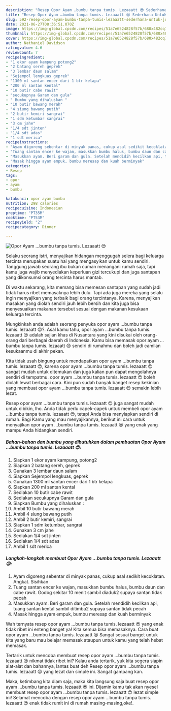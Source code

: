 ```yaml
---
description: "Resep Opor Ayam …bumbu tanpa tumis. Lezaaatt 😍 Sederhana Untuk Jualan"
title: "Resep Opor Ayam …bumbu tanpa tumis. Lezaaatt 😍 Sederhana Untuk Jualan"
slug: 592-resep-opor-ayam-bumbu-tanpa-tumis-lezaaatt-sederhana-untuk-jualan
date: 2021-06-27T08:36:51.070Z
image: https://img-global.cpcdn.com/recipes/51a7e6524828f57b/680x482cq70/opor-ayam-…bumbu-tanpa-tumis-lezaaatt-😍-foto-resep-utama.jpg
thumbnail: https://img-global.cpcdn.com/recipes/51a7e6524828f57b/680x482cq70/opor-ayam-…bumbu-tanpa-tumis-lezaaatt-😍-foto-resep-utama.jpg
cover: https://img-global.cpcdn.com/recipes/51a7e6524828f57b/680x482cq70/opor-ayam-…bumbu-tanpa-tumis-lezaaatt-😍-foto-resep-utama.jpg
author: Nathaniel Davidson
ratingvalue: 4.6
reviewcount: 7
recipeingredient:
- "1 ekor ayam kampung potong2"
- "2 batang sereh geprek"
- "3 lembar daun salam"
- "Sejempol lengkuas geprek"
- "1300 ml santan encer dari 1 btr kelapa"
- "200 ml santan kental"
- "10 butir cabe rawit"
- "secukupnya Garam dan gula"
- " Bumbu yang dihaluskan "
- "10 butir bawang merah"
- "4 siung bawang putih"
- "2 butir kemiri sangrai"
- "1 sdm ketumbar sangrai"
- "3 cm jahe"
- "1/4 sdt jinten"
- "1/4 sdt adas"
- "1 sdt merica"
recipeinstructions:
- "Ayam digoreng sebentar di minyak panas, cukup asal sedikit kecoklatan. Angkat. Sisihkan"
- "Tuang santan encer ke wajan, masukkan bumbu halus, bumbu daun dan cabe rawit. Godog sekitar 10 menit sambil diaduk2 supaya santan tidak pecah"
- "Masukkan ayam. Beri garam dan gula. Setelah mendidih kecilkan api, tuang santan kental sambil ditimba2 supaya santan tidak pecah"
- "Masak hingga ayam empuk, bumbu meresap dan kuah berminyak"
categories:
- Resep
tags:
- opor
- ayam
- bumbu

katakunci: opor ayam bumbu 
nutrition: 298 calories
recipecuisine: Indonesian
preptime: "PT35M"
cooktime: "PT53M"
recipeyield: "2"
recipecategory: Dinner

---
```



![Opor Ayam …bumbu tanpa tumis. Lezaaatt 😍](https://img-global.cpcdn.com/recipes/51a7e6524828f57b/680x482cq70/opor-ayam-…bumbu-tanpa-tumis-lezaaatt-😍-foto-resep-utama.jpg)

Selaku seorang istri, menyajikan hidangan menggugah selera bagi keluarga tercinta merupakan suatu hal yang mengasyikan untuk kamu sendiri. Tanggung jawab seorang ibu bukan cuman menangani rumah saja, tapi kamu juga wajib menyediakan keperluan gizi tercukupi dan juga santapan yang dikonsumsi orang tercinta harus mantab.

Di waktu  sekarang, kita memang bisa memesan santapan yang sudah jadi tidak harus ribet memasaknya lebih dulu. Tapi ada juga mereka yang selalu ingin menyajikan yang terbaik bagi orang tercintanya. Karena, menyajikan masakan yang diolah sendiri jauh lebih bersih dan kita juga bisa menyesuaikan makanan tersebut sesuai dengan makanan kesukaan keluarga tercinta. 



Mungkinkah anda adalah seorang penyuka opor ayam …bumbu tanpa tumis. lezaaatt 😍?. Asal kamu tahu, opor ayam …bumbu tanpa tumis. lezaaatt 😍 adalah sajian khas di Nusantara yang kini disukai oleh orang-orang dari berbagai daerah di Indonesia. Kamu bisa memasak opor ayam …bumbu tanpa tumis. lezaaatt 😍 sendiri di rumahmu dan boleh jadi camilan kesukaanmu di akhir pekan.

Kita tidak usah bingung untuk mendapatkan opor ayam …bumbu tanpa tumis. lezaaatt 😍, karena opor ayam …bumbu tanpa tumis. lezaaatt 😍 sangat mudah untuk ditemukan dan juga kalian pun dapat mengolahnya sendiri di tempatmu. opor ayam …bumbu tanpa tumis. lezaaatt 😍 boleh diolah lewat berbagai cara. Kini pun sudah banyak banget resep kekinian yang membuat opor ayam …bumbu tanpa tumis. lezaaatt 😍 semakin lebih lezat.

Resep opor ayam …bumbu tanpa tumis. lezaaatt 😍 juga sangat mudah untuk dibikin, lho. Anda tidak perlu capek-capek untuk membeli opor ayam …bumbu tanpa tumis. lezaaatt 😍, tetapi Anda bisa menyiapkan sendiri di rumah. Bagi Kamu yang mau menyajikannya, berikut ini cara untuk menyajikan opor ayam …bumbu tanpa tumis. lezaaatt 😍 yang enak yang mampu Anda hidangkan sendiri.

<!--inarticleads1-->

##### Bahan-bahan dan bumbu yang dibutuhkan dalam pembuatan Opor Ayam …bumbu tanpa tumis. Lezaaatt 😍:

1. Siapkan 1 ekor ayam kampung, potong2
1. Siapkan 2 batang sereh, geprek
1. Gunakan 3 lembar daun salam
1. Siapkan Sejempol lengkuas, geprek
1. Gunakan 1300 ml santan encer dari 1 btr kelapa
1. Siapkan 200 ml santan kental
1. Sediakan 10 butir cabe rawit
1. Sediakan secukupnya Garam dan gula
1. Siapkan  Bumbu yang dihaluskan :
1. Ambil 10 butir bawang merah
1. Ambil 4 siung bawang putih
1. Ambil 2 butir kemiri, sangrai
1. Siapkan 1 sdm ketumbar, sangrai
1. Gunakan 3 cm jahe
1. Sediakan 1/4 sdt jinten
1. Sediakan 1/4 sdt adas
1. Ambil 1 sdt merica




<!--inarticleads2-->

##### Langkah-langkah membuat Opor Ayam …bumbu tanpa tumis. Lezaaatt 😍:

1. Ayam digoreng sebentar di minyak panas, cukup asal sedikit kecoklatan. Angkat. Sisihkan
1. Tuang santan encer ke wajan, masukkan bumbu halus, bumbu daun dan cabe rawit. Godog sekitar 10 menit sambil diaduk2 supaya santan tidak pecah
1. Masukkan ayam. Beri garam dan gula. Setelah mendidih kecilkan api, tuang santan kental sambil ditimba2 supaya santan tidak pecah
1. Masak hingga ayam empuk, bumbu meresap dan kuah berminyak




Wah ternyata resep opor ayam …bumbu tanpa tumis. lezaaatt 😍 yang enak tidak ribet ini enteng banget ya! Kita semua bisa memasaknya. Cara buat opor ayam …bumbu tanpa tumis. lezaaatt 😍 Sangat sesuai banget untuk kita yang baru mau belajar memasak ataupun untuk kamu yang telah hebat memasak.

Tertarik untuk mencoba membuat resep opor ayam …bumbu tanpa tumis. lezaaatt 😍 nikmat tidak ribet ini? Kalau anda tertarik, yuk kita segera siapin alat-alat dan bahannya, lantas buat deh Resep opor ayam …bumbu tanpa tumis. lezaaatt 😍 yang lezat dan simple ini. Sangat gampang kan. 

Maka, ketimbang kita diam saja, maka kita langsung saja buat resep opor ayam …bumbu tanpa tumis. lezaaatt 😍 ini. Dijamin kamu tak akan nyesel membuat resep opor ayam …bumbu tanpa tumis. lezaaatt 😍 lezat simple ini! Selamat mencoba dengan resep opor ayam …bumbu tanpa tumis. lezaaatt 😍 enak tidak rumit ini di rumah masing-masing,oke!.

